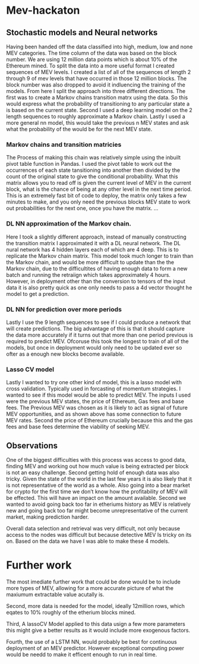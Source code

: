 # Mev-hackaton


## Stochastic models and Neural networks
Having been handed off the data classified into high, medium, low and none MEV categories. 
The time column of the data was based on the block number. 
We are using 12 million data points which is about 10% of the Ethereum mined. 
To split the data into a more useful format I created sequences of MEV levels. 
I created a list of all of the sequences of length 2 through 9 of mev levels that have occurred in those 12 million blocks. 
The block number was also dropped to avoid it indluencing the training of the models. 
From here I split the approach into three different directions. 
The first was to create a Markov chains transition matrx using the data. 
So this would express what the probability of transitioning to any particular state a is based on the current state. 
Second I used a deep learning model on the 2 length sequences to roughly approximate a Markov chain. 
Lastly I used a more general nn model, this would take the previous n MEV states and ask what the probability of the would be for the next MEV state. 
### Markov chains and transition matricies 
The Process of making this chain was relatively simple using the inbuilt pivot table function in Pandas. 
I used the pivot table to work out the occurrences of each state tansitioning into another then divided by the count of the original state to give the conditional probability. 
What this matrix allows you to read off is given the current level of MEV in the current block, what is the chance of being at any other level in the next time period. 
This is an extremely fast bit of code to deploy, the matrix only takes a few minutes to make, and you only need the previous blocks MEV state to work out probabilities for the next one, once you have the matrix. 
…
### DL NN approximation of the Markov chain. 
Here I took a slightly different approach, instead of manually constructing the transition matrix I approximated it with a DL neural network. The DL nural network has 4 hidden layers each of which are 4 deep. 
This is to replicate the Markov chain matrix. This model took much longer to train than the Markov chain, and would be more difficult to update than the the Markov chain, due to the difficultites of having enough data to form a new batch and running the retraiign which takes approximately 4 hours. 
However, in deployment other than the conversion to tensors of the input data it is also pretty quick as one only needs to pass a 4d vector thought he model to get a prediction. 
### DL NN for prediction over more periods 
Lastly I use the 9 length sequences to see if I could produce a network that will create predictions.
The big advantage of this is that it should capture the data more accurately if it turns out that more than one period previous is required to predict MEV. Ofcoruse this took the longest to train of all of the models, but once in deployment would only need to be updated ever so ofter as a enough new blocks become available. 
### Lasso CV model 
Lastly I wanted to try one other kind of model, this is a lasso model with cross validation. Typically used in forcasting of momentum strategies. I wanted to see if this model would be able to predict MEV. The inputs I used were the previous MEV states, the price of Ethereum, Gas fees and base fees. 
The Previous MEV was chosen as it is likely to act as signal of future MEV opportunities, and as shown above has some connection to future MEV rates. Second the price of Ethereum crucially because this and the gas fees and base fees determine the viability of seeking MEV. 



## Observations 
One of the biggest difficulties with this process was access to good data, finding MEV and working out how much value is being extracted per block is not an easy challenge. Second getting hold of enough data was also tricky. 
Given the state of the world in the last few years it is also likely that it is not representative of the world as a whole. 
Also going into a bear market for crypto for the first time we don’t know how the profitability of MEV will be effected. This will have an impact on the amount available. 
Second we wanted to avoid going back too far in etheriums history as MEV is relatively new and going back too far might become unrepresentative of the current market, making prediction harder. 

Overall data selection and retrieval was very difficult, not only because access to the nodes was difficult but because detective MEV Is tricky on its on. Based on the data we have I was able to make these 4 models. 

# Further work

The most imediate further work that could be done would be to include more types of MEV, allowing for a more accurate picture of what the maxiumum extractable value acutally is. 

Second, more data is needed for the model, ideally 12million rows, which eqates to 10% roughly of the etherium blocks mined.

Third, A lassoCV Model applied to this data usign a few more parameters this might give a better results as it would include more exogenous factors. 

Fourth, the use of a LSTM NN, would probably be best for continuous deployment of an MEV predictor. However exceptional computing power would be needd to make it efficent enough to run in real time. 
